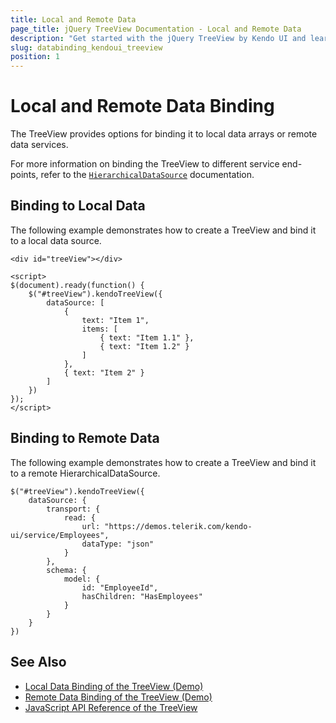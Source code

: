 ```yaml
---
title: Local and Remote Data
page_title: jQuery TreeView Documentation - Local and Remote Data
description: "Get started with the jQuery TreeView by Kendo UI and learn how to initialize the component and use its events."
slug: databinding_kendoui_treeview
position: 1
---
```


# Local and Remote Data Binding

The TreeView provides options for binding it to local data arrays or remote data services.

For more information on binding the TreeView to different service end-points, refer to the [`HierarchicalDataSource`](/api/framework/hierarchicaldatasource) documentation.

## Binding to Local Data

The following example demonstrates how to create a TreeView and bind it to a local data source.

    <div id="treeView"></div>

    <script>
    $(document).ready(function() {
        $("#treeView").kendoTreeView({
            dataSource: [
                {
                    text: "Item 1",
                    items: [
                        { text: "Item 1.1" },
                        { text: "Item 1.2" }
                    ]
                },
                { text: "Item 2" }
            ]
        })
    });
    </script>

## Binding to Remote Data

The following example demonstrates how to create a TreeView and bind it to a remote HierarchicalDataSource.

    $("#treeView").kendoTreeView({
        dataSource: {
            transport: {
                read: {
                    url: "https://demos.telerik.com/kendo-ui/service/Employees",
                    dataType: "json"
                }
            },
            schema: {
                model: {
                    id: "EmployeeId",
                    hasChildren: "HasEmployees"
                }
            }
        }
    })

## See Also

* [Local Data Binding of the TreeView (Demo)](https://demos.telerik.com/kendo-ui/treeview/local-data-binding)
* [Remote Data Binding of the TreeView (Demo)](https://demos.telerik.com/kendo-ui/treeview/remote-data-binding)
* [JavaScript API Reference of the TreeView](/api/javascript/ui/treeview)
